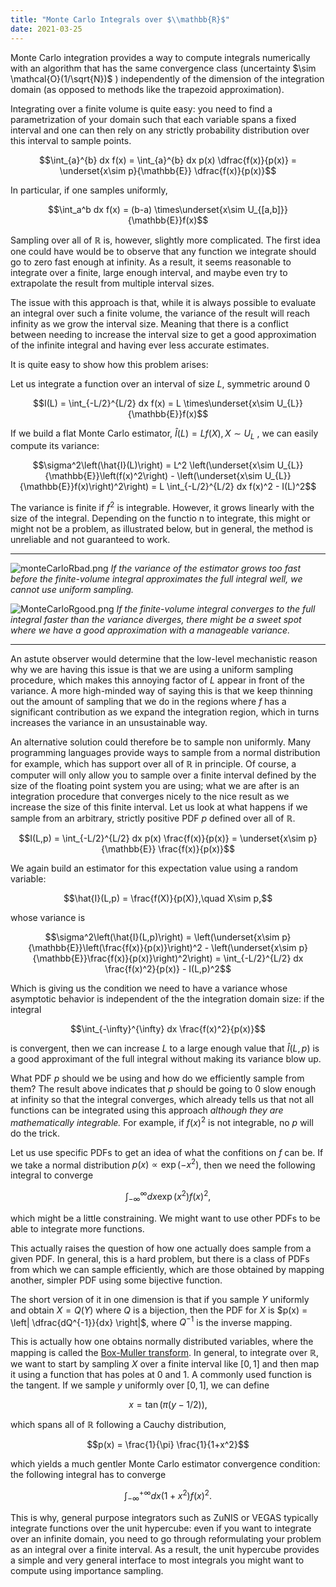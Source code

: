 ```yaml
---
title: "Monte Carlo Integrals over $\\mathbb{R}$"
date: 2021-03-25
---
```


Monte Carlo integration provides a way to compute integrals numerically with an algorithm that has the same convergence class (uncertainty $\sim \mathcal{O}(1/\sqrt{N})$ ) independently of the dimension of the integration domain (as opposed to methods like the trapezoid approximation).

Integrating over a finite volume is quite easy: you need to find a parametrization of your domain such that each variable spans a fixed interval and one can then rely on any strictly probability distribution over this interval to sample points.

$$\int_{a}^{b} dx f(x) = \int_{a}^{b} dx p(x) \dfrac{f(x)}{p(x)} = \underset{x\sim p}{\mathbb{E}} \dfrac{f(x)}{p(x)}$$

In particular, if one samples uniformly,

$$\int_a^b dx f(x) = (b-a) \times\underset{x\sim U_{[a,b]}}{\mathbb{E}}f(x)$$

Sampling over all of $\mathbb{R}$ is, however, slightly more complicated. The first idea one could have would be to observe that any function we integrate should go to zero fast enough at infinity. As a result, it seems reasonable to integrate over a finite, large enough interval, and maybe even try to extrapolate the result from multiple interval sizes.

The issue with this approach is that, while it is always possible to evaluate an integral over such a finite volume, the variance of the result will reach infinity as we grow the interval size. Meaning that there is a conflict between needing to increase the interval size to get a good approximation of the infinite integral and having ever less accurate estimates.

It is quite easy to show how this problem arises:

Let us integrate a function over an interval of size $L$, symmetric around 0

$$I(L) = \int_{-L/2}^{L/2} dx f(x) = L \times\underset{x\sim U_{L}}{\mathbb{E}}f(x)$$

If we build a flat Monte Carlo estimator,   $\hat{I}(L) = L f(X), X\sim U_L$ , we can easily compute its variance:

$$\sigma^2\left(\hat{I}(L)\right) = L^2 \left(\underset{x\sim U_{L}}{\mathbb{E}}\left(f(x)^2\right) - \left(\underset{x\sim U_{L}}{\mathbb{E}}f(x)\right)^2\right)
= L \int_{-L/2}^{L/2} dx f(x)^2  - I(L)^2$$

The variance is finite if $f^2$ is integrable. However, it grows linearly with the size of the integral. Depending on the functio   n to integrate, this might or might not be a problem, as illustrated below, but in general, the method is unreliable and not guaranteed to work.

----
![monteCarloRbad.png](/montecarloRbad.png)
*If the variance of the estimator grows too fast before the finite-volume integral approximates the full integral well, we cannot use uniform sampling.*

![MonteCarloRgood.png](/montecarloRgood.png)
*If the finite-volume integral converges to the full integral faster than the variance diverges, there might be a sweet spot where we have a good approximation with a manageable variance.*

---- 

An astute observer would determine that the low-level mechanistic reason why we are having this issue is that we are using a uniform sampling procedure, which makes this annoying factor of $L$ appear in front of the variance. A more high-minded way of saying this is that we keep thinning out the amount of sampling that we do in the regions where $f$ has a significant contribution as we expand the integration region, which in turns increases the variance in an unsustainable way. 

An alternative solution could therefore be to sample non uniformly. Many programming languages provide ways to sample from a normal distribution for example, which has support over all of $\mathbb{R}$ in principle. Of course, a computer will only allow you to sample over a finite interval defined by the size of the floating point system you are using; what we are after is an integration procedure that converges nicely to the nice result as we increase the size of this finite interval. Let us look at what happens if we sample from an arbitrary, strictly positive PDF $p$ defined over all of $\mathbb{R}$.

$$I(L,p) = \int_{-L/2}^{L/2} dx p(x) \frac{f(x)}{p(x)} = \underset{x\sim p}{\mathbb{E}} \frac{f(x)}{p(x)}$$

We again build an estimator for this expectation value using a random variable:

$$\hat{I}(L,p) = \frac{f(X)}{p(X)},\quad X\sim p,$$

whose variance is

$$\sigma^2\left(\hat{I}(L,p)\right) = \left(\underset{x\sim p}{\mathbb{E}}\left(\frac{f(x)}{p(x)}\right)^2 - \left(\underset{x\sim p}{\mathbb{E}}\frac{f(x)}{p(x)}\right)^2\right)
= \int_{-L/2}^{L/2} dx \frac{f(x)^2}{p(x)}  - I(L,p)^2$$

Which is giving us the condition we need to have a variance whose asymptotic behavior is independent of the the integration domain size: if the integral 

$$\int_{-\infty}^{\infty} dx \frac{f(x)^2}{p(x)}$$

is convergent, then we can increase $L$ to a large enough value that $\hat{I}(L,p)$ is a good approximant of the full integral without making its variance blow up.

What PDF $p$ should we be using and how do we efficiently sample from them? The result above indicates that $p$ should be going to 0 slow enough at infinity so that the integral converges, which already tells us that not all functions can be integrated using this approach *although they are mathematically integrable.* For example, if $f(x)^2$  is not integrable, no $p$ will do the trick.

Let us use specific  PDFs to get an idea of what the confitions on $f$ can be. If we take a normal distribution $p(x) \propto \exp(-x^2)$, then we need the following integral to converge

$$\int_{-\infty}^{\infty} dx \exp(x^2) f(x)^2,$$

which might be a little constraining. We might want to use other PDFs to be able to integrate more functions.

This actually raises the question of how one actually does sample from a given PDF. In general, this is a hard problem, but there is a class of PDFs from which we can sample efficiently, which are those obtained by mapping another, simpler PDF using some bijective function.

The short version of it in one dimension is that if you sample $Y$ uniformly and obtain $X = Q(Y)$ where $Q$  is a bijection, then the PDF for $X$ is $p(x) = \left| \dfrac{dQ^{-1}}{dx} \right|$, where $Q^{-1}$ is the inverse mapping. 

This is actually how one obtains normally distributed variables, where the mapping is called the [Box-Muller transform](https://en.wikipedia.org/wiki/Box%E2%80%93Muller_transform). In general, to integrate over $\mathbb{R}$, we want to start by sampling $X$ over a finite interval like $[0,1]$ and then map it using a function that has poles at $0$ and $1$. A commonly used function is the tangent. If we sample $y$ uniformly over $[0,1]$, we can define

$$x = \tan\left(\pi (y-1/2) \right),$$

which spans all of $\mathbb{R}$ following a Cauchy distribution,

$$p(x) = \frac{1}{\pi} \frac{1}{1+x^2}$$

which yields a much gentler Monte Carlo estimator convergence condition: the following integral has to converge

$$\int_{-\infty}^{+\infty} dx (1+x^2) f(x)^2.$$

This is why, general purpose integrators such as ZuNIS or VEGAS typically integrate functions over the unit hypercube: even if you want to integrate over an infinite domain, you need to go through reformulating your problem as an integral over a finite interval. As a result, the unit hypercube provides a simple and very general interface to most integrals you might want to compute using importance sampling.